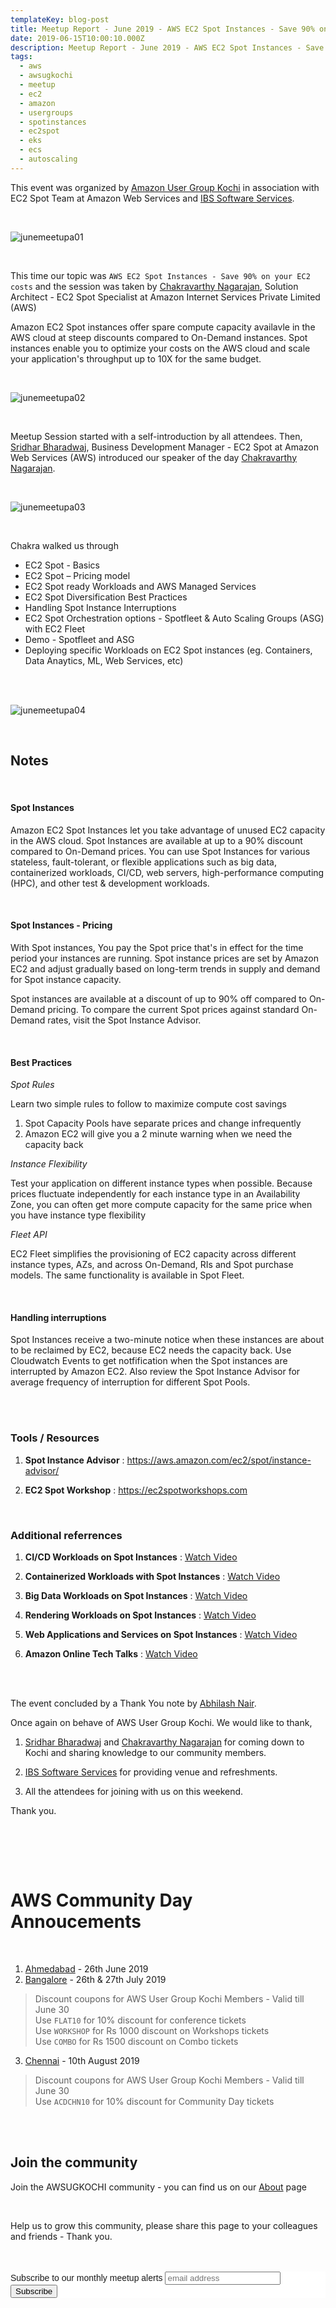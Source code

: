 ```yaml
---
templateKey: blog-post
title: Meetup Report - June 2019 - AWS EC2 Spot Instances - Save 90% on your EC2 costs
date: 2019-06-15T10:00:10.000Z
description: Meetup Report - June 2019 - AWS EC2 Spot Instances - Save 90% on your EC2 costs
tags:
  - aws
  - awsugkochi
  - meetup
  - ec2
  - amazon
  - usergroups
  - spotinstances
  - ec2spot
  - eks
  - ecs
  - autoscaling
---
```


This event was organized by [Amazon User Group Kochi](https://awsugkochi.in) in association with EC2 Spot Team at Amazon Web Services and [IBS Software Services](https://www.ibsplc.com/).

<br>

![junemeetupa01](/img/awsugkochi-meetup-june-2019-01.png)

<br> 

This time our topic was `AWS EC2 Spot Instances - Save 90% on your EC2 costs` and the session was taken by [Chakravarthy Nagarajan](https://www.linkedin.com/in/chakravarthy-nagarajan-7653311a/), Solution Architect - EC2 Spot Specialist at Amazon Internet Services Private Limited (AWS)


Amazon EC2 Spot instances offer spare compute capacity availavle in the AWS cloud at steep discounts compared to On-Demand instances. Spot instances enable you to optimize your costs on the AWS cloud and scale your application's throughput up to 10X for the same budget. 


<br>

![junemeetupa02](/img/awsugkochi-meetup-june-2019-02.png)

<br> 


Meetup Session started with a self-introduction by all attendees. Then, [Sridhar Bharadwaj](https://www.linkedin.com/in/sridhar-bharadwaj), Business Development Manager - EC2 Spot at Amazon Web Services (AWS) introduced our speaker of the day [Chakravarthy Nagarajan](https://www.linkedin.com/in/chakravarthy-nagarajan-7653311a/).

<br> 

![junemeetupa03](/img/awsugkochi-meetup-june-2019-03.png)

<br> 

Chakra walked us through 

-   EC2 Spot - Basics
-   EC2 Spot – Pricing model
-   EC2 Spot ready Workloads and AWS Managed Services
-   EC2 Spot Diversification Best Practices
-   Handling Spot Instance Interruptions
-   EC2 Spot Orchestration options - Spotfleet & Auto Scaling Groups (ASG) with EC2 Fleet
-   Demo - Spotfleet and ASG
-   Deploying specific Workloads on EC2 Spot instances (eg. Containers, Data Anaytics, ML, Web Services, etc)

<br> 

<br> 

![junemeetupa04](/img/awsugkochi-meetup-june-2019-04.png)

<br>


## Notes 

<br>

#### Spot Instances

Amazon EC2 Spot Instances let you take advantage of unused EC2 capacity in the AWS cloud. Spot Instances are available at up to a 90% discount compared to On-Demand prices. You can use Spot Instances for various stateless, fault-tolerant, or flexible applications such as big data, containerized workloads, CI/CD, web servers, high-performance computing (HPC), and other test & development workloads.

<br>

#### Spot Instances - Pricing

With Spot instances, You pay the Spot price that's in effect for the time period your instances are running. Spot instance prices are set by Amazon EC2 and adjust gradually based on long-term trends in supply and demand for Spot instance capacity.

Spot instances are available at a discount of up to 90% off compared to On-Demand pricing. To compare the current Spot prices against standard On-Demand rates, visit the Spot Instance Advisor.

<br>

#### Best Practices

*Spot Rules*

Learn two simple rules to follow to maximize compute cost savings

  1. Spot Capacity Pools have separate prices and change infrequently
  2. Amazon EC2 will give you a 2 minute warning when we need the capacity back

*Instance Flexibility*

Test your application on different instance types when possible. Because prices fluctuate independently for each instance type in an Availability Zone, you can often get more compute capacity for the same price when you have instance type flexibility

*Fleet API*

EC2 Fleet simplifies the provisioning of EC2 capacity across different instance types, AZs, and across On-Demand, RIs and Spot purchase models. The same functionality is available in Spot Fleet.

<br>

#### Handling interruptions

Spot Instances receive a two-minute notice when these instances are about to be reclaimed by EC2, because EC2 needs the capacity back. Use Cloudwatch Events to get notfification when the Spot instances are interrupted by Amazon EC2. Also review the Spot Instance Advisor for average frequency of interruption for different Spot Pools.

<br>
<br>

### Tools / Resources

1. **Spot Instance Advisor** : https://aws.amazon.com/ec2/spot/instance-advisor/

2. **EC2 Spot Workshop** : https://ec2spotworkshops.com

<br>

### Additional referrences


1. **CI/CD Workloads on Spot Instances**  : [Watch Video](https://youtu.be/8gGItacZjps)

2. **Containerized Workloads with Spot Instances**  : [Watch Video](https://youtu.be/H1TJKamaakc)

3. **Big Data Workloads on Spot Instances** : [Watch Video](https://youtu.be/FyY_Lyc5Ddg)

4. **Rendering Workloads on Spot Instances** : [Watch Video](https://youtu.be/kfxrsedi4kM)

5. **Web Applications and Services on Spot Instances** : [Watch Video](https://youtu.be/rlYLbs33Ofs)

6. **Amazon Online Tech Talks** : [Watch Video](https://youtu.be/O4uw7eIVrZs)


<br>

<br>

The event concluded by a Thank You note by [Abhilash Nair](https://www.linkedin.com/in/hiabhilash/).



Once again on behave of AWS User Group Kochi. We would like to thank,


1. [Sridhar Bharadwaj](https://www.linkedin.com/in/sridhar-bharadwaj) and [Chakravarthy Nagarajan](https://www.linkedin.com/in/chakravarthy-nagarajan-7653311a/) for coming down to Kochi and sharing knowledge to our community members.

2. [IBS Software Services](https://www.ibsplc.com/) for providing venue and refreshments.

3. All the attendees for joining with us on this weekend.


Thank you.
 
<br>


<br> <br>

# AWS Community Day Annoucements

<br>

1. [Ahmedabad](https://awsahmedabad.community) - 26th June 2019
2. [Bangalore](https://communityday.awsugblr.in) - 26th & 27th July 2019
> Discount coupons for AWS User Group Kochi Members - Valid till June 30  
Use `FLAT10` for 10% discount for conference tickets <br>
Use `WORKSHOP` for Rs 1000 discount on Workshops tickets <br>
Use `COMBO` for Rs 1500 discount on Combo tickets 
3. [Chennai](https://communityday.awsugchn.in) -  10th August 2019
> Discount coupons for AWS User Group Kochi Members - Valid till June 30  
Use `ACDCHN10` for 10% discount for Community Day tickets <br>


<br> <br>

## Join the community

Join the AWSUGKOCHI community - you can find us on our [About](https://awsugkochi.in/about) page

<br> 

Help us to grow this community, please share this page to your colleagues and friends - Thank you.

<br>
<br>

<!-- Begin Mailchimp Signup Form -->
<link href="//cdn-images.mailchimp.com/embedcode/slim-10_7.css" rel="stylesheet" type="text/css">
<style type="text/css">
	#mc_embed_signup{background:#fff; clear:left; font:14px Helvetica,Arial,sans-serif; }
	/* Add your own Mailchimp form style overrides in your site stylesheet or in this style block.
	   We recommend moving this block and the preceding CSS link to the HEAD of your HTML file. */
</style>
<div id="mc_embed_signup">
<form action="https://awsugkochi.us20.list-manage.com/subscribe/post?u=b4c4469413422365d2a2e5cf6&amp;id=d4837b9a16" method="post" id="mc-embedded-subscribe-form" name="mc-embedded-subscribe-form" class="validate" target="_blank" novalidate>
    <div id="mc_embed_signup_scroll">
	<label for="mce-EMAIL">Subscribe to our monthly meetup alerts</label>
	<input type="email" value="" name="EMAIL" class="email" id="mce-EMAIL" placeholder="email address" required>
    <!-- real people should not fill this in and expect good things - do not remove this or risk form bot signups-->
    <div style="position: absolute; left: -5000px;" aria-hidden="true"><input type="text" name="b_b4c4469413422365d2a2e5cf6_d4837b9a16" tabindex="-1" value=""></div>
    <div class="clear"><input type="submit" value="Subscribe" name="subscribe" id="mc-embedded-subscribe" class="button"></div>
    </div>
</form>
</div>

<!--End mc_embed_signup-->

